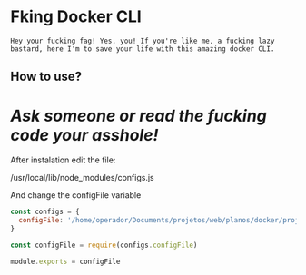 # Fking Docker CLI

```Hey your fucking fag! Yes, you! If you're like me, a fucking lazy bastard, here I'm to save your life with this amazing docker CLI.```

## How to use?

# *Ask someone or read the fucking code your asshole!*

After instalation edit the file:

/usr/local/lib/node_modules/configs.js

And change the configFile variable

```js
const configs = {
  configFile: '/home/operador/Documents/projetos/web/planos/docker/projects/configs.js'
}

const configFile = require(configs.configFile)

module.exports = configFile
```
